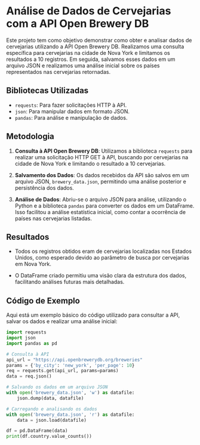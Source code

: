 # Análise de Dados de Cervejarias com a API Open Brewery DB

Este projeto tem como objetivo demonstrar como obter e analisar dados de cervejarias utilizando a API Open Brewery DB. Realizamos uma consulta específica para cervejarias na cidade de Nova York e limitamos os resultados a 10 registros. Em seguida, salvamos esses dados em um arquivo JSON e realizamos uma análise inicial sobre os países representados nas cervejarias retornadas.

## Bibliotecas Utilizadas

- `requests`: Para fazer solicitações HTTP à API.
- `json`: Para manipular dados em formato JSON.
- `pandas`: Para análise e manipulação de dados.

## Metodologia

1. **Consulta à API Open Brewery DB**: Utilizamos a biblioteca `requests` para realizar uma solicitação HTTP GET à API, buscando por cervejarias na cidade de Nova York e limitando o resultado a 10 cervejarias.

2. **Salvamento dos Dados**: Os dados recebidos da API são salvos em um arquivo JSON, `brewery_data.json`, permitindo uma análise posterior e persistência dos dados.

3. **Análise de Dados**: Abriu-se o arquivo JSON para análise, utilizando o Python e a biblioteca `pandas` para converter os dados em um DataFrame. Isso facilitou a análise estatística inicial, como contar a ocorrência de países nas cervejarias listadas.

## Resultados

- Todos os registros obtidos eram de cervejarias localizadas nos Estados Unidos, como esperado devido ao parâmetro de busca por cervejarias em Nova York.

- O DataFrame criado permitiu uma visão clara da estrutura dos dados, facilitando análises futuras mais detalhadas.

## Código de Exemplo

Aqui está um exemplo básico do código utilizado para consultar a API, salvar os dados e realizar uma análise inicial:

```python
import requests
import json
import pandas as pd

# Consulta à API
api_url = "https://api.openbrewerydb.org/breweries"
params = {'by_city': 'new_york', 'per_page': 10}
req = requests.get(api_url, params=params)
data = req.json()

# Salvando os dados em um arquivo JSON
with open('brewery_data.json', 'w') as datafile:
    json.dump(data, datafile)

# Carregando e analisando os dados
with open('brewery_data.json', 'r') as datafile:
    data = json.load(datafile)

df = pd.DataFrame(data)
print(df.country.value_counts())
